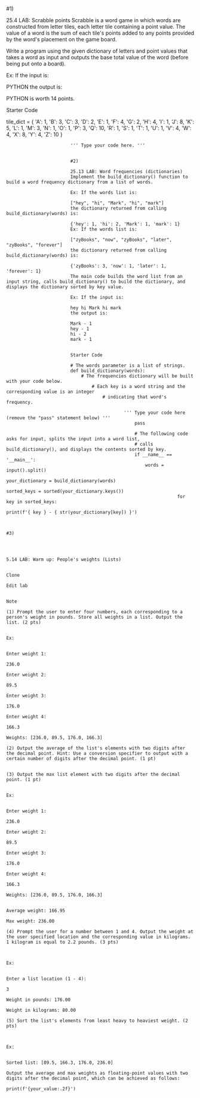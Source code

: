 #1)

25.4 LAB: Scrabble points
Scrabble is a word game in which words are constructed from letter tiles, each letter tile containing a point value. The value of a word is the sum of each tile's points added to any points provided by the word's placement on the game board.

Write a program using the given dictionary of letters and point values that takes a word as input and outputs the base total value of the word (before being put onto a board).

Ex: If the input is:

PYTHON
the output is:

PYTHON is worth 14 points.


Starter Code

tile_dict = { 'A': 1, 'B': 3, 'C': 3, 'D': 2, 'E': 1, 'F': 4, 'G': 2, 'H': 4, 'I': 1, 'J': 8, 
              'K': 5, 'L': 1, 'M': 3, 'N': 1, 'O': 1, 'P': 3, 'Q': 10, 'R': 1, 'S': 1, 'T': 1, 
                            'U': 1, 'V': 4, 'W': 4, 'X': 8, 'Y': 4, 'Z': 10 }    

                            ''' Type your code here. '''


                            #2)

                            25.13 LAB: Word frequencies (dictionaries)
                            Implement the build_dictionary() function to build a word frequency dictionary from a list of words.

                            Ex: If the words list is:

                            ["hey", "hi", "Mark", "hi", "mark"]
                            the dictionary returned from calling build_dictionary(words) is:

                            {'hey': 1, 'hi': 2, 'Mark': 1, 'mark': 1}
                            Ex: If the words list is:

                            ["zyBooks", "now", "zyBooks", "later", "zyBooks", "forever"]
                            the dictionary returned from calling build_dictionary(words) is:

                            {'zyBooks': 3, 'now': 1, 'later': 1, 'forever': 1}
                            The main code builds the word list from an input string, calls build_dictionary() to build the dictionary, and displays the dictionary sorted by key value.

                            Ex: If the input is:

                            hey hi Mark hi mark
                            the output is:

                            Mark - 1
                            hey - 1
                            hi - 2
                            mark - 1


                            Starter Code

                            # The words parameter is a list of strings.
                            def build_dictionary(words):
                                # The frequencies dictionary will be built with your code below.
                                    # Each key is a word string and the corresponding value is an integer 
                                        # indicating that word's frequency.
                                            
                                                ''' Type your code here (remove the "pass" statement below) '''
                                                    pass

                                                    # The following code asks for input, splits the input into a word list, 
                                                    # calls build_dictionary(), and displays the contents sorted by key.
                                                    if __name__ == '__main__':
                                                        words = input().split()
                                                            your_dictionary = build_dictionary(words)
                                                                sorted_keys = sorted(your_dictionary.keys())
                                                                    for key in sorted_keys:
                                                                            print(f'{ key } - { str(your_dictionary[key]) }')


                                                                            #3)

                                                                             

                                                                             5.14 LAB: Warm up: People's weights (Lists)

                                                                             Clone
                                                                             Edit lab

                                                                             Note
                                                                             (1) Prompt the user to enter four numbers, each corresponding to a person's weight in pounds. Store all weights in a list. Output the list. (2 pts)

                                                                             Ex:

                                                                             Enter weight 1:
                                                                             236.0
                                                                             Enter weight 2:
                                                                             89.5
                                                                             Enter weight 3:
                                                                             176.0
                                                                             Enter weight 4:
                                                                             166.3
                                                                             Weights: [236.0, 89.5, 176.0, 166.3]
                                                                             (2) Output the average of the list's elements with two digits after the decimal point. Hint: Use a conversion specifier to output with a certain number of digits after the decimal point. (1 pt)

                                                                             (3) Output the max list element with two digits after the decimal point. (1 pt)

                                                                             Ex:

                                                                             Enter weight 1:
                                                                             236.0
                                                                             Enter weight 2:
                                                                             89.5
                                                                             Enter weight 3:
                                                                             176.0
                                                                             Enter weight 4:
                                                                             166.3
                                                                             Weights: [236.0, 89.5, 176.0, 166.3]

                                                                             Average weight: 166.95
                                                                             Max weight: 236.00
                                                                             (4) Prompt the user for a number between 1 and 4. Output the weight at the user specified location and the corresponding value in kilograms. 1 kilogram is equal to 2.2 pounds. (3 pts)


                                                                             Ex:

                                                                             Enter a list location (1 - 4):
                                                                             3
                                                                             Weight in pounds: 176.00
                                                                             Weight in kilograms: 80.00
                                                                             (5) Sort the list's elements from least heavy to heaviest weight. (2 pts)


                                                                             Ex:

                                                                             Sorted list: [89.5, 166.3, 176.0, 236.0]
                                                                             Output the average and max weights as floating-point values with two digits after the decimal point, which can be achieved as follows:
                                                                             print(f'{your_value:.2f}')
